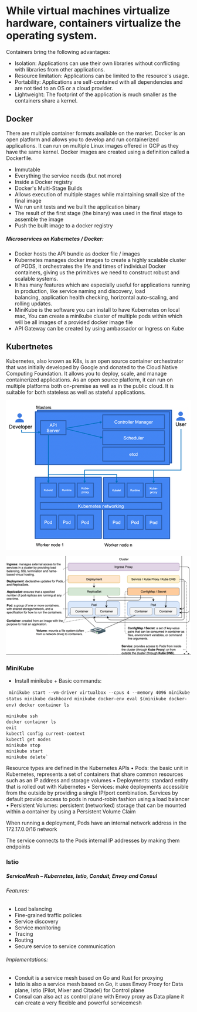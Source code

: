 
# While virtual machines virtualize hardware, containers virtualize the operating system.

Containers bring the following advantages:

- Isolation: Applications can use their own libraries without conflicting with libraries from other applications.
- Resource limitation: Applications can be limited to the resource's usage.
- Portability: Applications are self-contained with all dependencies and are not tied to an OS or a cloud provider.
- Lightweight: The footprint of the application is much smaller as the containers share a kernel.

## Docker
There are multiple container formats available on the market. Docker is an open platform and allows you to develop and run containerized applications. It can run on multiple Linux images offered in GCP as they have the same kernel. Docker images are created using a definition called a Dockerfile.

 - Immutable   
 - Everything the service needs (but not more)   
 - Inside a Docker registry
-   Docker's Multi-Stage Builds
-   Allows execution of multiple stages while maintaining small size of the final image
-   We run unit tests and we built the application binary
-   The result of the first stage (the binary) was used in the final stage to assemble the image
- Push the built image to a docker registry

##### Microservices on Kubernetes / Docker:
- Docker hosts the API bundle as docker file / images
- Kubernetes manages docker images to create a highly scalable cluster of PODS, it orchestrates the life and times of individual Docker containers, giving us the primitives we need to construct robust and scalable systems.
- It has many features which are especially useful for applications running in production, like service naming and discovery, load balancing, application health checking, horizontal auto-scaling, and rolling updates.
- MiniKube is the software you can install to have Kubernetes on local mac, You can create a minikube cluster of multiple pods within which will be all images of a provided docker image file
- API Gateway can be created by using ambassador or Ingress on Kube	 

## Kubertnetes
Kubernetes, also known as K8s, is an open source container orchestrator that was initially developed by Google and donated to the Cloud Native Computing Foundation. It allows you to deploy, scale, and manage containerized applications. As an open source platform, it can run on multiple platforms both on-premise as well as in the public cloud. It is suitable for both stateless as well as stateful applications.

![K8s](static/k8s.png)

![Kube Deployment](static/KubeDeploy.png)

### MiniKube

- Install minikube + Basic commands:

 `` minikube start --vm-driver virtualbox --cpus 4 --memory 4096
    minikube status
    minikube dashboard
    minikube docker-env
    eval $(minikube docker-env)
    docker container ls``


    minikube ssh
    docker container ls
    exit
    kubectl config current-context
    kubectl get nodes
    minikube stop
    minikube start
    minikube delete`

Resource types are defined in the Kubernetes APIs
• Pods: the basic unit in Kubernetes, represents a set of containers that share common resources such as an IP address and storage volumes
• Deployments: standard entity that is rolled out with Kubernetes
• Services: make deployments accessible from the outside by providing a single IP/port combination. Services by default provide access to pods in round-robin fashion using a load balancer
• Persistent Volumes: persistent (networked) storage that can be mounted within a container by using a Persistent Volume Claim

When	running	 a	deployment,	 Pods	have	an	internal	network	address	in	the	172.17.0.0/16	network

The	service	connects	to	the	Pods	internal	IP	addresses	by	making	them	endpoints

### Istio

##### ServiceMesh – Kubernetes, Istio, Conduit, Envoy and Consul

###### Features:		
- Load balancing
- Fine-grained traffic policies
- Service discovery
- Service monitoring
- Tracing
- Routing
- Secure service to service communication

###### Implementations:        
- Conduit is a service mesh based on Go and Rust for proxying
- Istio is also a service mesh based on Go, it uses	Envoy Proxy for Data plane, Istio (Pilot, Mixer and Citadel) for Control plane
- Consul can also act as control plane with Envoy proxy as Data plane it can create a very flexible and powerful servicemesh
